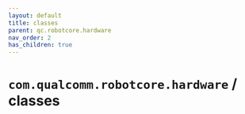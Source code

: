 ```yaml
---
layout: default
title: classes
parent: qc.robotcore.hardware
nav_order: 2
has_children: true
---
```

# `com.qualcomm.robotcore.hardware` / classes
      